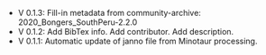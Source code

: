 - V 0.1.3: Fill-in metadata from community-archive: 2020_Bongers_SouthPeru-2.2.0
- V 0.1.2: Add BibTex info. Add contributor. Add description.
- V 0.1.1: Automatic update of janno file from Minotaur processing.
